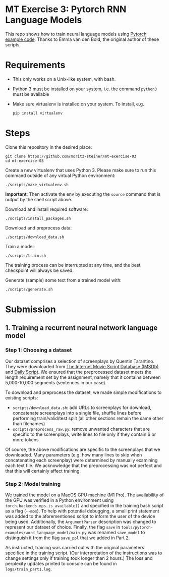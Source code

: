# MT Exercise 3: Pytorch RNN Language Models

This repo shows how to train neural language models using [Pytorch example code](https://github.com/pytorch/examples/tree/master/word_language_model). Thanks to Emma van den Bold, the original author of these scripts. 

# Requirements

- This only works on a Unix-like system, with bash.
- Python 3 must be installed on your system, i.e. the command `python3` must be available
- Make sure virtualenv is installed on your system. To install, e.g.

    `pip install virtualenv`

# Steps

Clone this repository in the desired place:

    git clone https://github.com/moritz-steiner/mt-exercise-03
    cd mt-exercise-03

Create a new virtualenv that uses Python 3. Please make sure to run this command outside of any virtual Python environment:

    ./scripts/make_virtualenv.sh

**Important**: Then activate the env by executing the `source` command that is output by the shell script above.

Download and install required software:

    ./scripts/install_packages.sh

Download and preprocess data:

    ./scripts/download_data.sh

Train a model:

    ./scripts/train.sh

The training process can be interrupted at any time, and the best checkpoint will always be saved.

Generate (sample) some text from a trained model with:

    ./scripts/generate.sh

# Submission

## 1. Training a recurrent neural network language model
### Step 1: Choosing a dataset
Our dataset comprises a selection of screenplays by Quentin Tarantino. They were downloaded from <a href="https://imsdb.com">The Internet Movie Script Database (IMSDb)</a> and <a href="https://www.dailyscript.com" target="_blank">Daily Script</a>. We ensured that the preprocessed dataset meets the length requirement set by the assignment, namely that it contains between 5,000-10,000 segments (sentences in our case).<br>

To download and preprocess the dataset, we made simple modifications to existing scripts:
* ```scripts/download_data.sh```: add URLs to screenplays for download, concatenate screenplays into a single file, shuffle lines before performing train/valid/test split (all other sections remain the same other than filenames)
* ```scripts/preprocess_raw.py```: remove unwanted characters that are specific to the screenplays, write lines to file only if they contain 6 or more tokens

Of course, the above modifications are specific to the screenplays that we downloaded. Many parameters (e.g. how many lines to skip when concatenating each screenplay) were determined by manually examining each text file. We acknowledge that the preprocessing was not perfect and that this will certainly affect training.

### Step 2: Model training
We trained the model on a MacOS GPU machine (M1 Pro). The availability of the GPU was verified in a Python environment using ```torch.backends.mps.is_available()``` and specified in the training bash script as a flag (```--mps```). To help with potential debugging, a small print statement was added to the aforementioned script to inform the user of the device being used. Additionally, the ```ArgumentParser``` description was changed to represent our dataset of choice. Finally, the flag ```save``` in ```tools/pytorch-examples/word_language_model/main.py``` was renamed ```save_model``` to distinguish it from the flag ```save_ppl``` that we added in Part 2.<br>

As instructed, training was carried out with the original parameters specified in the training script. (Our interpretation of the instructions was to change settings only if training took longer than 2 hours.) The loss and perplexity updates printed to console can be found in ```logs/train_part1.log```.